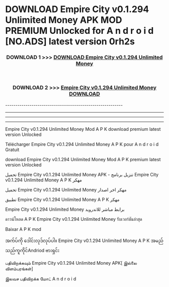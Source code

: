 # DOWNLOAD Empire City v0.1.294 Unlimited Money  APK MOD PREMIUM Unlocked for A n d r o i d [NO.ADS] latest version 0rh2s 



<div align="center">

<h3>DOWNLOAD 1 >>> <a href="https://getmod2.web.app/?judul=Empire City v0.1.294 Unlimited Money ">DOWNLOAD Empire City v0.1.294 Unlimited Money </a></h3><br>

<h3>DOWNLOAD 2 >>> <a href="https://getmod2.web.app/?judul=Empire City v0.1.294 Unlimited Money ">Empire City v0.1.294 Unlimited Money  DOWNLOAD </a></h3>

</div>
----------------------------------------------------------

----------------------------------------------------------

----------------------------------------------------------

----------------------------------------------------------

Empire City v0.1.294 Unlimited Money  Mod A P K download premium latest version Unlocked

Télécharger Empire City v0.1.294 Unlimited Money  A P K pour A n d r o i d Gratuit

download Empire City v0.1.294 Unlimited Money  Mod A P K premium latest version Unlocked

تحميل Empire City v0.1.294 Unlimited Money  APK - تنزيل برنامج Empire City v0.1.294 Unlimited Money  A P K مهكر

تحميل Empire City v0.1.294 Unlimited Money  مهكر اخر اصدار

تطبيق Empire City v0.1.294 Unlimited Money  A P K مهكر

Empire City v0.1.294 Unlimited Money  برابط مباشر للاندرويد

ดาวน์โหลด A P K Empire City v0.1.294 Unlimited Money  รับเวอร์ชันล่าสุด

Baixar A P K mod

အက်ပ်ကို ဒေါင်းလုဒ်လုပ်ပါ။ Empire City v0.1.294 Unlimited Money  A P K အမည်သည်ကူကိုင်Andriod ဗားရှင်း

பதிவிறக்கவும் Empire City v0.1.294 Unlimited Money  APK[ இல்லை விளம்பரங்கள்] 
 
இலவச பதிவிறக்க மோட் A n d r o i d



